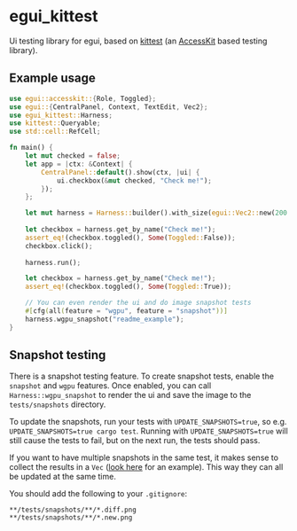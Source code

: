 # egui_kittest 

Ui testing library for egui, based on [kittest](https://github.com/rerun-io/kittest) (an [AccessKit](https://github.com/AccessKit/accesskit) based testing library).

## Example usage
```rust
use egui::accesskit::{Role, Toggled};
use egui::{CentralPanel, Context, TextEdit, Vec2};
use egui_kittest::Harness;
use kittest::Queryable;
use std::cell::RefCell;

fn main() {
    let mut checked = false;
    let app = |ctx: &Context| {
        CentralPanel::default().show(ctx, |ui| {
            ui.checkbox(&mut checked, "Check me!");
        });
    };

    let mut harness = Harness::builder().with_size(egui::Vec2::new(200.0, 100.0)).build(app);
    
    let checkbox = harness.get_by_name("Check me!");
    assert_eq!(checkbox.toggled(), Some(Toggled::False));
    checkbox.click();
    
    harness.run();

    let checkbox = harness.get_by_name("Check me!");
    assert_eq!(checkbox.toggled(), Some(Toggled::True));

    // You can even render the ui and do image snapshot tests
    #[cfg(all(feature = "wgpu", feature = "snapshot"))]
    harness.wgpu_snapshot("readme_example");
}
```

## Snapshot testing
There is a snapshot testing feature. To create snapshot tests, enable the `snapshot` and `wgpu` features.
Once enabled, you can call `Harness::wgpu_snapshot` to render the ui and save the image to the `tests/snapshots` directory.

To update the snapshots, run your tests with `UPDATE_SNAPSHOTS=true`, so e.g. `UPDATE_SNAPSHOTS=true cargo test`.
Running with `UPDATE_SNAPSHOTS=true` will still cause the tests to fail, but on the next run, the tests should pass.

If you want to have multiple snapshots in the same test, it makes sense to collect the results in a `Vec` 
([look here](https://github.com/emilk/egui/blob/70a01138b77f9c5724a35a6ef750b9ae1ab9f2dc/crates/egui_demo_lib/src/demo/demo_app_windows.rs#L388-L427) for an example).
This way they can all be updated at the same time.

You should add the following to your `.gitignore`:
```gitignore
**/tests/snapshots/**/*.diff.png
**/tests/snapshots/**/*.new.png
```
